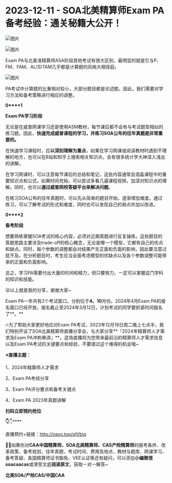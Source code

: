 # 2023-12-11 - SOA北美精算师Exam PA备考经验：通关秘籍大公开！

![图片](https://mmbiz.qpic.cn/mmbiz_jpg/mK3FpI9af4kg4PH3You8v1p2s4zAl35ZxNnxg0MdNmVTvH2IJcatox7FnBcNAnYE4JN8ZPBDeK1yLvRwqaptmA/640?wx_fmt=jpeg&wxfrom=5&wx_lazy=1&wx_co=1&tp=webp)

![图片](https://mmbiz.qpic.cn/mmbiz_gif/mK3FpI9af4kg4PH3You8v1p2s4zAl35ZQkpnCFrL4sxibTsCHduia44N0WRpw0ibe62rGfxowYB0ZzQROPDAlhh3Q/640?wx_fmt=gif&wxfrom=5&wx_lazy=1&tp=webp)

Exam PA与北美准精算师ASA阶段其他考试有很大区别，最明显的就是它与P、FM、FAM、AL(S)TAM几乎都是计算题的风格大相径庭。

![图片](https://mmbiz.qpic.cn/sz_mmbiz_jpg/mK3FpI9af4nSCo4a9VXiaZskKWYcCDeibicBP0oX8nc39CiaAYsQWGUhiafwTYrYaIic10IvgzMOWdcpjPr9YvKobN1g/640?wx_fmt=jpeg&wxfrom=5&wx_lazy=1&wx_co=1&tp=webp)

PA考试中计算题的比重相对较小，大部分题目都是论述题。因此，我们需要对学习方法和备考策略进行相应的调整。

**0****1**

**Exam PA学习阶段**

无论是在威普网课学习还是使用ASM教材，每节课后都不会有与考试题型相似的练习题。因此，**快速完成威普课程的学习，并练习SOA公布的往年真题是非常重要的。**

在快速学习课程时，应**以深刻理解为重点**，如果在学习网课或阅读教材时遇到不理解的地方，也可以在B站和知乎上搜索相关知识点，会有很多统计学大神深入浅出的讲解。 

在学习网课时，可以注意每节课后的总结和笔记，这些内容通常会涵盖课程中的重要知识点和公式。如果时间充裕，可以尝试多看几遍课程视频，加深对知识点的理解。同时，也可以**通过威普网校答疑平台来解决问题**。

在练习SOA公布的往年真题时，可以先从简单的题目开始，逐渐增加难度。通过练习，可以了解考试的形式和难度，同时也可以发现自己的弱点并加以改进。

**0****2**

**备考阶段**

想要熟练掌握SOA考试的核心内容，必须对近期真题进行反复操练。这些题目的答题思路主要涉及trade-off的核心概念，无论是哪一个模型，它都有自己的优点和缺点。同时，每个参数的调整都会对结果产生正面和负面的影响，因此要注意过犹不及。在分析题目时，考生应当全面考虑模型的优缺点以及各个参数调整可能带来的正面和负面影响。

总之，学习PA需要付出大量的时间和精力，但只要努力，一定可以掌握这门学科的知识和技能。

😜以上就是我的分享，谢谢大家~

Exam PA一年共有2个考试窗口，分别位于**4、10**月份。2024年4月Exam PA的报名窗口已经开放，报名截止至2024年3月12日，计划考试的同学要抓紧时间报名了**。**

🔥为了帮助大家更好地应对Exam PA考试，2023年12月19日周二晚上七点半，我们特别开设了SOA北美精算师直播分享会，与大家分享**『2024年精算师人才需求及Exam PA冲刺串讲』**，这场直播将为您带来最前沿的精算师人才需求信息以及Exam PA考试的关键要点和经验，不要错过这个难得的机会哦~

**⭐直播主题：**

1、2024年精算师人才需求

2、Exam PA考经分享

3、Exam PA评分要点和备考关键点

4、Exam PA 2023年真题讲解

**扫码立即预约抢位**

**👇**👇****



直播预约+链接：http://navo.top/qIVbiq

**💁‍♀️**如果你对**CAA中国精算师、SOA北美精算师、CAS产险精算师**的报考条件、改革政策、备考规划、往年真题，考试时间、费用及地点，教材与题库、网课学习、备考答疑、各国精算师证书豁免、VEE认证等还有疑问，可以添加**小编微信soacaacas**或滑至文底**阅读原文**，获取一对一解答~

**北美SOA/产险CAS/中国CAA**